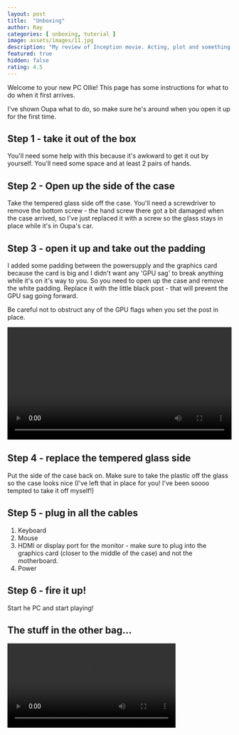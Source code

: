 ```yaml
---
layout: post
title:  "Unboxing"
author: Ray
categories: [ unboxing, tutorial ]
image: assets/images/11.jpg
description: "My review of Inception movie. Acting, plot and something else in this short description."
featured: true
hidden: false
rating: 4.5
---
```


Welcome to your new PC Ollie! This page has some instructions for what to do when it first arrives.

I've shown Oupa what to do, so make sure he's around when you open it up for the first time.

## Step 1 - take it out of the box

You'll need some help with this because it's awkward to get it out by yourself. You'll need some space and at least 2 pairs of hands.

## Step 2 - Open up the side of the case

Take the tempered glass side off the case. You'll need a screwdriver to remove the bottom screw - the hand screw there got a bit damaged when the case arrived, so I've just replaced it with a screw so the glass stays in place while it's in Oupa's car.

## Step 3 - open it up and take out the padding

I added some padding between the powersupply and the graphics card because the card is big and I didn't want any 'GPU sag' to break anything while it's on it's way to you. So you need to open up the case and remove the white padding. Replace it with the little black post - that will prevent the GPU sag going forward.

Be careful not to obstruct any of the GPU flags when you set the post in place.

 <video width="100%" controls>
  <source src="{{ site.baseurl }}/assets/video/Unboxing1.mp4" type="video/mp4">
Your browser does not support the video tag.
</video> 

## Step 4 - replace the tempered glass side

Put the side of the case back on. Make sure to take the plastic off the glass so the case looks nice (I've left that in place for you! I've been soooo tempted to take it off myself!)

## Step 5 - plug in all the cables

1. Keyboard
2. Mouse
3. HDMI or display port for the monitor - make sure to plug into the graphics card (closer to the middle of the case) and not the motherboard.
4. Power


## Step 6 - fire it up!

Start he PC and start playing!

## The stuff in the other bag...

 <video width="75%" controls>
  <source src="{{ site.baseurl }}/assets/video/Unboxing2.mp4" type="video/mp4">
Your browser does not support the video tag.
</video> 
